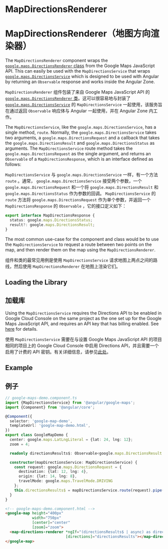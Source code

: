 # MapDirectionsRenderer

# MapDirectionsRenderer（地图方向渲染器）

The `MapDirectionsRenderer` component wraps the [`google.maps.DirectionsRenderer` class](https://developers.google.com/maps/documentation/javascript/reference/directions#DirectionsRenderer) from the Google Maps JavaScript API. This can easily be used with the `MapDirectionsService` that wraps [`google.maps.DirectionsService`](https://developers.google.com/maps/documentation/javascript/reference/directions#DirectionsService) which is designed to be used with Angular by returning an `Observable` response and works inside the Angular Zone.

`MapDirectionsRenderer` 组件包装了来自 Google Maps JavaScript API 的 [`google.maps.DirectionsRenderer` 类](https://developers.google.com/maps/documentation/javascript/reference/directions#DirectionsRenderer)。这可以很容易地与封装了 [`google.maps.DirectionsService`](https://developers.google.com/maps/documentation/javascript/reference/directions#DirectionsService) 的 `MapDirectionsService` 一起使用，该服务旨在通过返回 `Observable` 响应体与 Angular 一起使用，并在 Angular Zone 内工作。

The `MapDirectionsService`, like the `google.maps.DirectionsService`, has a single method, `route`. Normally, the `google.maps.DirectionsService` takes two arguments, a `google.maps.DirectionsRequest` and a callback that takes the `google.maps.DirectionsResult` and `google.maps.DirectionsStatus` as arguments. The `MapDirectionsService` route method takes the `google.maps.DirectionsRequest` as the single argument, and returns an `Observable` of a `MapDirectionsResponse`, which is an interface defined as follows:

`MapDirectionsService` 与 `google.maps.DirectionsService` 一样，有一个方法 `route` 。通常， `google.maps.DirectionsService` 接受两个参数，一个 `google.maps.DirectionsRequest` 和一个将 `google.maps.DirectionsResult` 和 `google.maps.DirectionsStatus` 作为参数的回调。 `MapDirectionsService` 的 `route` 方法将 `google.maps.DirectionsRequest` 作为单个参数，并返回一个 `MapDirectionsResponse` 的 `Observable` ，它的接口定义如下：

```typescript
export interface MapDirectionsResponse {
  status: google.maps.DirectionsStatus;
  result?: google.maps.DirectionsResult;
}
```

The most common use-case for the component and class would be to use the `MapDirectionsService` to request a route between two points on the map, and then render them on the map using the `MapDirectionsRenderer`.

组件和类的最常见用例是使用 `MapDirectionsService` 请求地图上两点之间的路线，然后使用 `MapDirectionsRenderer` 在地图上渲染它们。

## Loading the Library

## 加载库

Using the `MapDirectionsService` requires the Directions API to be enabled in Google Cloud Console on the same project as the one set up for the Google Maps JavaScript API, and requires an API key that has billing enabled. See [here](https://developers.google.com/maps/documentation/javascript/directions#GetStarted) for details.

使用 `MapDirectionsService` 需要在与设置 Google Maps JavaScript API 的项目相同的项目上的 Google Cloud Console 中启用 Directions API，并且需要一个启用了计费的 API 密钥。有关详细信息，请参见[此处](https://developers.google.com/maps/documentation/javascript/directions#GetStarted)。

## Example

## 例子

```typescript
// google-maps-demo.component.ts
import {MapDirectionsService} from '@angular/google-maps';
import {Component} from '@angular/core';

@Component({
  selector: 'google-map-demo',
  templateUrl: 'google-map-demo.html',
})
export class GoogleMapDemo {
  center: google.maps.LatLngLiteral = {lat: 24, lng: 12};
  zoom = 4;

  readonly directionsResults$: Observable<google.maps.DirectionsResult|undefined>;

  constructor(mapDirectionsService: MapDirectionsService) {
    const request: google.maps.DirectionsRequest = {
      destination: {lat: 12, lng: 4},
      origin: {lat: 14, lng: 8},
      travelMode: google.maps.TravelMode.DRIVING
    };
    this.directionsResults$ = mapDirectionsService.route(request).pipe(map(response => response.result));
  }
}
```

```html
<!-- google-maps-demo.component.html -->
<google-map height="400px"
            width="750px"
            [center]="center"
            [zoom]="zoom">
  <map-directions-renderer *ngIf="(directionsResults$ | async) as directionsResults"
                           [directions]="directionsResults"></map-directions-renderer>
</google-map>
```
